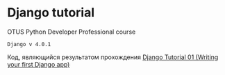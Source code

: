 # Django tutorial
OTUS Python Developer Professional course

`Django v 4.0.1`

Код, являющийся результатом прохождения [Django Tutorial 01 (Writing your first Django app)](https://docs.djangoproject.com/en/4.0/intro/tutorial01/)

